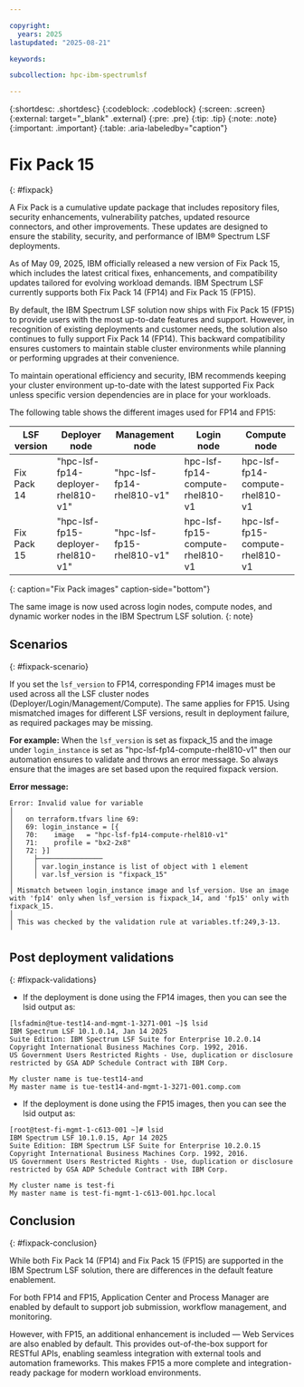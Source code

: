 ```yaml
---

copyright:
  years: 2025
lastupdated: "2025-08-21"

keywords:

subcollection: hpc-ibm-spectrumlsf

---
```


{:shortdesc: .shortdesc}
{:codeblock: .codeblock}
{:screen: .screen}
{:external: target="_blank" .external}
{:pre: .pre}
{:tip: .tip}
{:note: .note}
{:important: .important}
{:table: .aria-labeledby="caption"}

# Fix Pack 15
{: #fixpack}

A Fix Pack is a cumulative update package that includes repository files, security enhancements, vulnerability patches, updated resource connectors, and other improvements. These updates are designed to ensure the stability, security, and performance of IBM® Spectrum LSF deployments.

As of May 09, 2025, IBM officially released a new version of Fix Pack 15, which includes the latest critical fixes, enhancements, and compatibility updates tailored for evolving workload demands. IBM Spectrum LSF currently supports both Fix Pack 14 (FP14) and Fix Pack 15 (FP15).

By default, the IBM Spectrum LSF solution now ships with Fix Pack 15 (FP15) to provide users with the most up-to-date features and support. However, in recognition of existing deployments and customer needs, the solution also continues to fully support Fix Pack 14 (FP14). This backward compatibility ensures customers to maintain stable cluster environments while planning or performing upgrades at their convenience.

To maintain operational efficiency and security, IBM recommends keeping your cluster environment up-to-date with the latest supported Fix Pack unless specific version dependencies are in place for your workloads.

The following table shows the different images used for FP14 and FP15:

| LSF version | Deployer node | Management node | Login node | Compute node |
| ----- | ----------- | --------------- | ------------ | ------------ |
| Fix Pack 14 | "hpc-lsf-fp14-deployer-rhel810-v1" | "hpc-lsf-fp14-rhel810-v1" | hpc-lsf-fp14-compute-rhel810-v1 | hpc-lsf-fp14-compute-rhel810-v1 |
| Fix Pack 15 | "hpc-lsf-fp15-deployer-rhel810-v1" | "hpc-lsf-fp15-rhel810-v1" | hpc-lsf-fp15-compute-rhel810-v1 | hpc-lsf-fp15-compute-rhel810-v1 |
{: caption="Fix Pack images" caption-side="bottom"}

The same image is now used across login nodes, compute nodes, and dynamic worker nodes in the IBM Spectrum LSF solution.
{: note}

## Scenarios
{: #fixpack-scenario}

If you set the `lsf_version` to FP14, corresponding FP14 images must be used across all the LSF cluster nodes (Deployer/Login/Management/Compute). The same applies for FP15. Using mismatched images for different LSF versions, result in deployment failure, as required packages may be missing.

**For example:** When the `lsf_version` is set as fixpack_15 and the image under `login_instance` is set as "hpc-lsf-fp14-compute-rhel810-v1" then our automation ensures to validate and throws an error message. So always ensure that the images are set based upon the required fixpack version.

**Error message:**

```pre
Error: Invalid value for variable
│
│   on terraform.tfvars line 69:
│   69: login_instance = [{
│   70:    image   = "hpc-lsf-fp14-compute-rhel810-v1"
│   71:    profile = "bx2-2x8"
│   72: }]
│     ├────────────────
│     │ var.login_instance is list of object with 1 element
│     │ var.lsf_version is "fixpack_15"
│
│ Mismatch between login_instance image and lsf_version. Use an image with 'fp14' only when lsf_version is fixpack_14, and 'fp15' only with fixpack_15.
│
│ This was checked by the validation rule at variables.tf:249,3-13.
╵
```

## Post deployment validations
{: #fixpack-validations}

* If the deployment is done using the FP14 images, then you can see the lsid output as:

```pre
[lsfadmin@tue-test14-and-mgmt-1-3271-001 ~]$ lsid
IBM Spectrum LSF 10.1.0.14, Jan 14 2025
Suite Edition: IBM Spectrum LSF Suite for Enterprise 10.2.0.14
Copyright International Business Machines Corp. 1992, 2016.
US Government Users Restricted Rights - Use, duplication or disclosure restricted by GSA ADP Schedule Contract with IBM Corp.

My cluster name is tue-test14-and
My master name is tue-test14-and-mgmt-1-3271-001.comp.com
```

* If the deployment is done using the FP15 images, then you can see the lsid output as:

```pre
[root@test-fi-mgmt-1-c613-001 ~]# lsid
IBM Spectrum LSF 10.1.0.15, Apr 14 2025
Suite Edition: IBM Spectrum LSF Suite for Enterprise 10.2.0.15
Copyright International Business Machines Corp. 1992, 2016.
US Government Users Restricted Rights - Use, duplication or disclosure restricted by GSA ADP Schedule Contract with IBM Corp.

My cluster name is test-fi
My master name is test-fi-mgmt-1-c613-001.hpc.local
```

## Conclusion
{: #fixpack-conclusion}

While both Fix Pack 14 (FP14) and Fix Pack 15 (FP15) are supported in the IBM Spectrum LSF solution, there are differences in the default feature enablement.

For both FP14 and FP15, Application Center and Process Manager are enabled by default to support job submission, workflow management, and monitoring.

However, with FP15, an additional enhancement is included — Web Services are also enabled by default. This provides out-of-the-box support for RESTful APIs, enabling seamless integration with external tools and automation frameworks. This makes FP15 a more complete and integration-ready package for modern workload environments.
